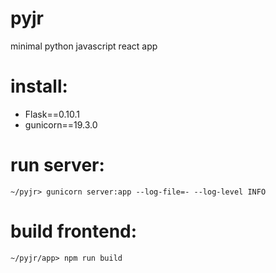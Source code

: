 # pyjr
minimal python javascript react app

# install:

* Flask==0.10.1
* gunicorn==19.3.0

# run server:

```
~/pyjr> gunicorn server:app --log-file=- --log-level INFO
```

# build frontend:

```
~/pyjr/app> npm run build
```



